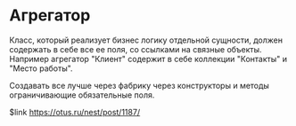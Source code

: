 # Агрегатор

Класс, который реализует бизнес логику отдельной сущности, должен содержать в себе все ее поля, со ссылками на связные объекты. Например агрегатор "Клиент" содержит в себе коллекции "Контакты" и "Место работы".

Создавать все лучше через фабрику через конструкторы и методы ограничивающие обязательные поля.

$link https://otus.ru/nest/post/1187/